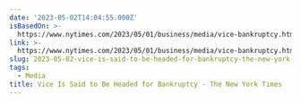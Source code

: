 ```yaml
---
date: '2023-05-02T14:04:55.000Z'
isBasedOn: >-
  https://www.nytimes.com/2023/05/01/business/media/vice-bankruptcy.html?smid=tw-nytimes&smtyp=cur
link: >-
  https://www.nytimes.com/2023/05/01/business/media/vice-bankruptcy.html?smid=tw-nytimes&smtyp=cur
slug: 2023-05-02-vice-is-said-to-be-headed-for-bankruptcy-the-new-york-times
tags:
  - Media
title: Vice Is Said to Be Headed for Bankruptcy - The New York Times
---
```


